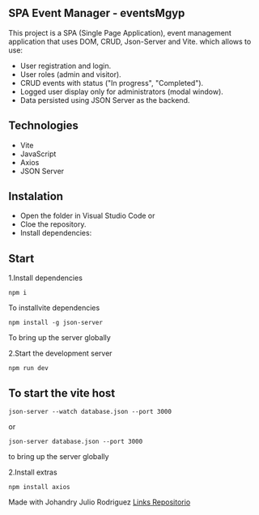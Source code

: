 ## SPA Event Manager - eventsMgyp

This project is a SPA (Single Page Application), event management application that uses DOM, CRUD, Json-Server and Vite. which allows to use:

- User registration and login.
- User roles (admin and visitor).
- CRUD events with status ("In progress", "Completed").
- Logged user display only for administrators (modal window).
- Data persisted using JSON Server as the backend.

## Technologies

- Vite
- JavaScript
- Axios
- JSON Server

## Instalation

- Open the folder in Visual Studio Code or
- Cloe the repository.
- Install dependencies:

## Start
1.Install dependencies

    npm i

To installvite dependencies

    npm install -g json-server

To bring up the server globally

2.Start the development server

    npm run dev

## To start the vite host

    json-server --watch database.json --port 3000
or
 
    json-server database.json --port 3000

to bring up the server globally

2.Install extras

    npm install axios
    

Made with Johandry Julio Rodriguez
[Links Repositorio](https://github.com/Johandry-M6B/SPA-eventesJJR)